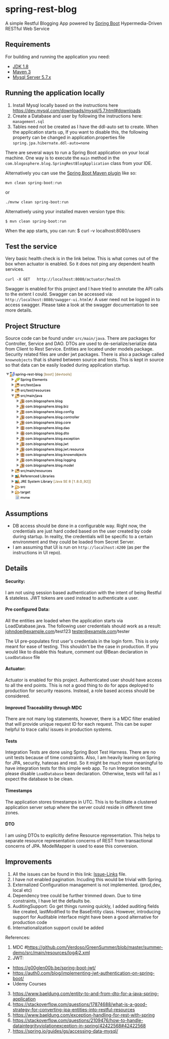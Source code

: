 # spring-rest-blog

A simple Restful Blogging App powered by [Spring Boot](http://projects.spring.io/spring-boot/) Hypermedia-Driven RESTful Web Service


## Requirements

For building and running the application you need:

- [JDK 1.8](http://www.oracle.com/technetwork/java/javase/downloads/jdk8-downloads-2133151.html)
- [Maven 3](https://maven.apache.org)
- [Mysql Server 5.7.x](https://dev.mysql.com/downloads/mysql/5.7.html#downloads)

## Running the application locally

1. Install Mysql locally based on the instructions here https://dev.mysql.com/downloads/mysql/5.7.html#downloads
2. Create a Database and user by following the instructions here: `management.sql`
3. Tables need not be created as I have the ddl-auto set to create. When the application starts up, If you want to disable this, the following property can be changed in application.properties file
`spring.jpa.hibernate.ddl-auto=none`


There are several ways to run a Spring Boot application on your local machine. One way is to execute the `main` method in the `com.blogosphere.blog.SpringRestBlogApplication` class from your IDE.

Alternatively you can use the [Spring Boot Maven plugin](https://docs.spring.io/spring-boot/docs/current/reference/html/build-tool-plugins-maven-plugin.html) like so:

```shell
mvn clean spring-boot:run
```
or

```shell
./mvnw clean spring-boot:run
```

Alternatively using your installed maven version type this:

```shell
$ mvn clean spring-boot:run
```

When the app starts, you can run:
$ curl -v localhost:8080/users


## Test the service
Very basic health check is in the link below. This is what comes out of the box when actuator is enabled. So it does not ping any dependent health services.
  
`curl -X GET   http://localhost:8080/actuator/health`

Swagger is enabled for this project and I have tried to annotate the API calls to the extent I could. Swagger can be accessed via:
`http://localhost:8080/swagger-ui.html#/`
A user need not be logged in to access swagger. Please take a look at the swagger documentation to see more details. 


## Project Structure
Source code can be found under `src/main/java`. There are packages for Controller, Service and DAO. DTOs are used to de-serialize/serialize data from Client to Rest Service. Entities are located under models package. Security related files are under jwt packages. There is also a package called `knownobjects` that is shared between source and tests. This is kept in source so that data can be easily loaded during application startup.


![PackageStructure](screenshots/Backend-PackageStructure.png?raw=true "PackageStructure")


## Assumptions
* DB access should be done in a configurable way. Right now, the credentials are just hard coded based on the user created by code during startup. In reality, the credentials will be specific to a certain environment and they could be loaded from Secret Server.
* I am assuming that UI is run on `http://localhost:4200` (as per the instructions in UI repo). 


## Details
#### Security:
I am not using session based authentication with the intent of being Restful & stateless. JWT tokens are used instead to authenticate a user. 

#### Pre configured Data:
All the entities are loaded when the application starts via LoadDatabase.java. 
The following user credentials should work as a result:
johndoe@example.com/test123
tester@example.com/tester

The UI pre-populates first user's credentials in the login form. This is only meant for ease of testing. This shouldn't be the case in production. If you would like to disable this feature, comment out @Bean declaration in `LoadDatabase` file

#### Actuator:
Actuator is enabled for this project. Authenticated user should have access to all the end points. This is not a good thing to do for apps deployed to production for security reasons. Instead, a role based access should be considered. 

#### Improved Traceability through MDC
There are not many log statements, however, there is a MDC filter enabled that will provide unique request ID for each request. This can be super helpful to trace calls/ issues in production systems.

#### Tests
Integration Tests are done using Spring Boot Test Harness. There are no unit tests because of time constraints. Also, I am heavily leaning on Spring for JPA, security, hateoas and rest. So it might be much more meaningful to have integration tests for this simple web app. To run Integration tests, please disable `LoadDatabase` bean declaration. Otherwise, tests will fail as I expect the database to be clean.

#### Timestamps
The application stores timestamps in UTC. This is to facilitate a clustered application server setup where the server could reside in different time zones.

#### DTO
I am using DTOs to explicitly define Resource representation. This helps to separate resource representation concerns of REST from transactional concerns of JPA. ModelMapper is used to ease this conversion.


## Improvements

1. All the issues can be found in this link: [Issue-Links](https://github.com/gourishivani/spring-rest-blog/issues) file.
2. I have not enabled pagination. Incuding this would be trivial with Spring.
3. Externalized Configuration management is not implemented. (prod,dev, local etc)
4. Dependency tree could be further trimmed down. Due to time constraints, I have let the defaults be.
5. AuditingSupport: Go get things running quickly, I added auditing fields like created, lastModified to the BaseEntity class. However, introducing support for Auditable interface might have been a good alternative for production code
6. Internationalization support could be added


References:
1. MDC #https://github.com/Verdoso/GreenSummer/blob/master/summer-demo/src/main/resources/log4j2.xml
2. JWT: 
* https://g00glen00b.be/spring-boot-jwt/
* https://auth0.com/blog/implementing-jwt-authentication-on-spring-boot/
* Udemy Courses
3. https://www.baeldung.com/entity-to-and-from-dto-for-a-java-spring-application
4. https://stackoverflow.com/questions/17874688/what-is-a-good-strategy-for-converting-jpa-entities-into-restful-resources
5. https://www.baeldung.com/exception-handling-for-rest-with-spring
6. https://stackoverflow.com/questions/2109476/how-to-handle-dataintegrityviolationexception-in-spring/42422568#42422568
7. https://spring.io/guides/gs/accessing-data-mysql/




